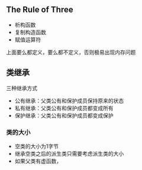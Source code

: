 ## The Rule of Three

- 析构函数
- 复制构造函数
- 赋值运算符

上面要么都定义，要么都不定义，否则极易出现内存问题

## 类继承

三种继承方式

- 公有继承：父类公有和保护成员保持原来的状态
- 私有继承：父类公有和保护成员都变成所有
- 保护继承：父类公有和保护成员都变成保护

### 类的大小

- 空类的大小为1字节
- 继承空类之后的派生类只需要考虑派生类的大小
- 如果父类有虚函数，